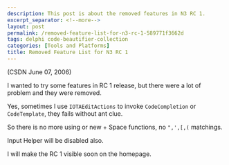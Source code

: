 ```yaml
---
description: This post is about the removed features in N3 RC 1.
excerpt_separator: <!--more-->
layout: post
permalink: /removed-feature-list-for-n3-rc-1-589771f3662d
tags: delphi code-beautifier-collection
categories: [Tools and Platforms]
title: Removed Feature List for N3 RC 1
---
```

(CSDN June 07, 2006)

I wanted to try some features in RC 1 release, but there were a lot of problem and they were removed.
<!--more-->

Yes, sometimes I use `IOTAEditActions` to invoke `CodeCompletion` or `CodeTemplate`, they fails without ant clue.

So there is no more using or new + Space functions, no `",',[,(` matchings.

Input Helper will be disabled also.

I will make the RC 1 visible soon on the homepage.
